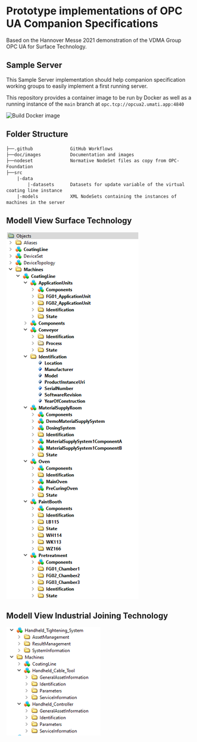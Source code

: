 # Prototype implementations of OPC UA Companion Specifications

Based on the Hannover Messe 2021 demonstration of the VDMA Group OPC UA for Surface Technology.

## Sample Server

This Sample Server implementation should help companion specification working groups to easily implement a first running server.

This repository provides a container image to be run by Docker as well as a running instance of the `main` branch at `opc.tcp://opcua2.umati.app:4840`

![Build Docker image](https://github.com/VDMA-OPC-Surface-Technology-Initiative/Prototype1/workflows/Build%20Docker%20image/badge.svg?branch=master&event=push)  

## Folder Structure

```text
├──.github              GitHub Workflows
├──doc/images           Documentation and images      
├──nodeset              Normative NodeSet files as copy from OPC-Foundation
├──src
    |-data
        |-datasets      Datasets for update variable of the virtual coating line instance
    |-models            XML NodeSets containing the instances of machines in the server
```

## Modell View Surface Technology

![Modell-View ](doc/images/Model-View-ST.png)

## Modell View Industrial Joining Technology

![Modell-View ](doc/images/Model-View-IJT.png)
